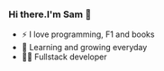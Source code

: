 ### Hi there.I'm Sam 👋

- ⚡ I love programming, F1 and books
- 🌱 Learning and growing everyday
- 🧑‍💻 Fullstack developer
